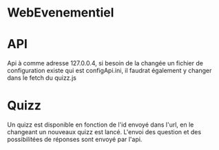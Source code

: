 # WebEvenementiel

# API
Api à comme adresse 127.0.0.4, si besoin de la changée un fichier de configuration existe qui est configApi.ini, il faudrat également y changer dans le fetch du quizz.js

# Quizz
Un quizz est disponible en fonction de l'id envoyé dans l'url, en le changeant un nouveaux quizz est lancé. L'envoi des question et des possibilitées de réponses sont envoyé par l'api.